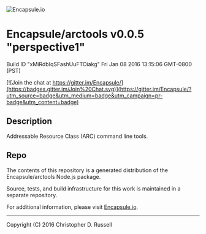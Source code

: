 ![Encapsule.io](https://encapsule.io/images/blue-burst-encapsule.io-logo-251x64.png "Encapsule.io")

# Encapsule/arctools v0.0.5 "perspective1"

Build ID "xMiRdbIqSFashUuFTOiakg" Fri Jan 08 2016 13:15:06 GMT-0800 (PST)

[![Join the chat at https://gitter.im/Encapsule/](https://badges.gitter.im/Join%20Chat.svg)](https://gitter.im/Encapsule/?utm_source=badge&utm_medium=badge&utm_campaign=pr-badge&utm_content=badge)

## Description

Addressable Resource Class (ARC) command line tools.

## Repo

The contents of this repository is a generated distribution of the Encapsule/arctools Node.js package.

Source, tests, and build infrastructure for this work is maintained in a separate repository.

For additional information, please visit [Encapsule.io](https://encapsule.io).

<hr>

Copyright (C) 2016 Christopher D. Russell
